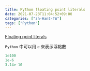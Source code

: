 ```yaml
---
title: Python floating point literals
date: 2021-07-23T11:04:52+09:00
categories: ["zh-Hant-TW"]
tags: ["Python"]
---
```

[Floating point literals](https://docs.python.org/3/reference/lexical_analysis.html#floating-point-literals)

`Python` 中可以用 `e` 來表示浮點數

```python
1e100
1e-6
3.14e-10
```
